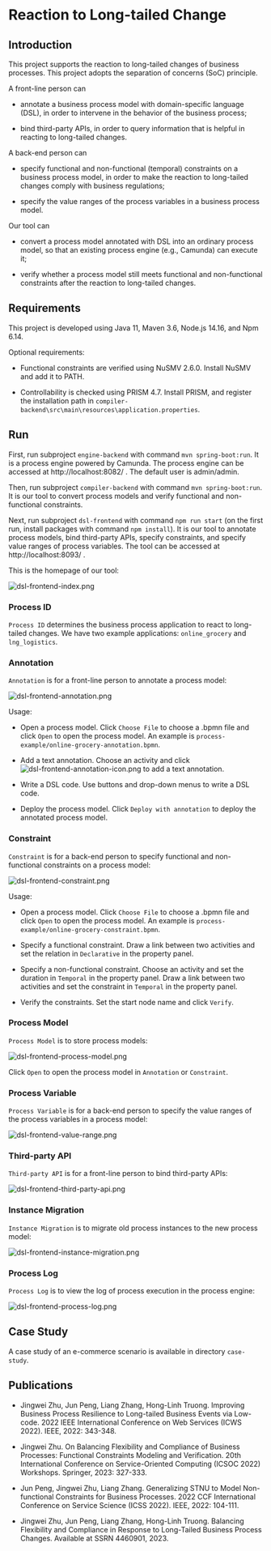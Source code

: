 # Reaction to Long-tailed Change

## Introduction

This  project supports the reaction to long-tailed changes of business processes. This project adopts the separation of concerns (SoC) principle.

A front-line person can

- annotate a business process model with domain-specific language (DSL), in order to intervene in the behavior of the business process;

- bind third-party APIs, in order to query information that is helpful in reacting to long-tailed changes.

A back-end person can

- specify functional and non-functional (temporal) constraints on a business process model, in order to make the reaction to long-tailed changes comply with business regulations;

- specify the value ranges of the process variables in a business process model.

Our tool can

- convert a process model  annotated with DSL into an ordinary process model, so that an existing process engine (e.g., Camunda) can execute it;

- verify whether a process model still meets functional and non-functional constraints after the reaction to long-tailed changes.

## Requirements

This project is developed using Java 11, Maven 3.6, Node.js 14.16, and Npm 6.14.

Optional requirements:

- Functional constraints are verified using NuSMV 2.6.0. Install NuSMV and add it to PATH.

- Controllability is checked using PRISM 4.7. Install PRISM, and register the installation path in `compiler-backend\src\main\resources\application.properties`.

## Run

First, run subproject `engine-backend` with command `mvn spring-boot:run`. It is a process engine powered by Camunda. The process engine can be accessed at http://localhost:8082/ . The default user is admin/admin.

Then, run subproject `compiler-backend` with command `mvn spring-boot:run`. It is our tool to convert process models and verify functional and non-functional constraints.

Next, run subproject `dsl-frontend` with command `npm run start` (on the first run, install packages with command `npm install`). It is our tool to annotate process models, bind third-party APIs, specify constraints, and specify value ranges of process variables. The tool can be accessed at http://localhost:8093/ .

This is the homepage of our tool:

![dsl-frontend-index.png](image/dsl-frontend.png)

### Process ID

`Process ID` determines the business process application to react to long-tailed changes. We have two example applications: `online_grocery` and `lng_logistics`.

### Annotation

`Annotation` is for a front-line person to annotate a process model:

![dsl-frontend-annotation.png](image/dsl-frontend-annotation.png)

Usage:

- Open a process model. Click `Choose File` to choose a .bpmn file and click `Open` to open the process model. An example is `process-example/online-grocery-annotation.bpmn`.

- Add a text annotation. Choose an activity and click ![dsl-frontend-annotation-icon.png](image/dsl-frontend-annotation-icon.png) to add a text annotation.

- Write a DSL code. Use buttons and drop-down menus to write a DSL code.

- Deploy the process model. Click `Deploy with annotation` to deploy the annotated process model.

### Constraint

`Constraint` is for a back-end person to specify functional and non-functional constraints on a process model:

![dsl-frontend-constraint.png](image/dsl-frontend-constraint.png)

Usage:

- Open a process model. Click `Choose File` to choose a .bpmn file and click `Open` to open the process model. An example is `process-example/online-grocery-constraint.bpmn`.

- Specify a functional constraint. Draw a link between two activities and set the relation in `Declarative` in the property panel.

- Specify a non-functional constraint. Choose an activity and set the duration in `Temporal` in the property panel. Draw a link between two activities and set the constraint in `Temporal` in the property panel.

- Verify the constraints. Set the start node name and click `Verify`.

### Process Model

`Process Model` is to store process models:

![dsl-frontend-process-model.png](image/dsl-frontend-process-model.png)

Click `Open` to open the process model in `Annotation` or `Constraint`.

### Process Variable

`Process Variable` is for a back-end person to specify the value ranges of the process variables in a process model:

![dsl-frontend-value-range.png](image/dsl-frontend-value-range.png)

### Third-party API

`Third-party API` is for a front-line person to bind third-party APIs:

![dsl-frontend-third-party-api.png](image/dsl-frontend-third-party-api.png)

### Instance Migration

`Instance Migration` is to migrate old process instances to the new process model:

![dsl-frontend-instance-migration.png](image/dsl-frontend-instance-migration.png)

### Process Log

`Process Log` is to view the log of process execution in the process engine:

![dsl-frontend-process-log.png](image/dsl-frontend-process-log.png)

## Case Study

A case study of an e-commerce scenario is available in directory `case-study`.

## Publications

- Jingwei Zhu, Jun Peng, Liang Zhang, Hong-Linh Truong. Improving Business Process Resilience to Long-tailed Business Events via Low-code. 2022 IEEE International Conference on Web Services (ICWS 2022). IEEE, 2022: 343-348.

- Jingwei Zhu. On Balancing Flexibility and Compliance of Business Processes: Functional Constraints Modeling and Verification. 20th International Conference on Service-Oriented Computing (ICSOC 2022) Workshops. Springer, 2023: 327-333.

- Jun Peng, Jingwei Zhu, Liang Zhang. Generalizing STNU to Model Non-functional Constraints for Business Processes. 2022 CCF International Conference on Service Science (ICSS 2022). IEEE, 2022: 104-111.

- Jingwei Zhu, Jun Peng, Liang Zhang, Hong-Linh Truong. Balancing Flexibility and Compliance in Response to Long-Tailed Business Process Changes. Available at SSRN 4460901, 2023.
